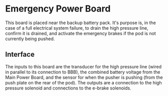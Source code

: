 # Emergency Power Board
This board is placed near the backup battery pack. It's purpose is, in the case of a full electrical system failure, to drain the high pressure line, confirm it is drained, and activate the emergency brakes if the pod is not currently being pushed.

## Interface
The inputs to this board are the transducer for the high pressure line (wired in parallel to its connection to BBB), the combined battery voltage from the Main Power Board, and the sensor for when the pusher is pushing (from the push plate on the rear of the pod). The outputs are a connection to the high pressure solenoid and connections to the e-brake solenoids. 